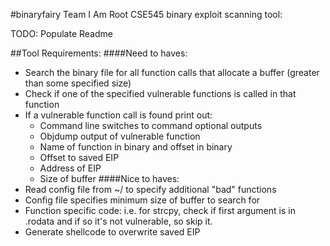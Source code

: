 #binaryfairy
Team I Am Root CSE545 binary exploit scanning tool:

TODO:  Populate Readme

##Tool Requirements:
####Need to haves:
- Search the binary file for all function calls that allocate a buffer (greater than some specified size)
- Check if one of the specified vulnerable functions is called in that function
- If a vulnerable function call is found print out:
  - Command line switches to command optional outputs
  - Objdump output of vulnerable function
  - Name of function in binary and offset in binary
  - Offset to saved EIP
  - Address of EIP
  - Size of buffer
####Nice to haves:
- Read config file from ~/ to specify additional "bad" functions
- Config file specifies minimum size of buffer to search for
- Function specific code:  i.e. for strcpy, check if first argument is in .rodata and if so it's not vulnerable, so skip it.
- Generate shellcode to overwrite saved EIP